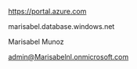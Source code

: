 https://portal.azure.com

marisabel.database.windows.net

Marisabel Munoz

admin@Marisabelnl.onmicrosoft.com